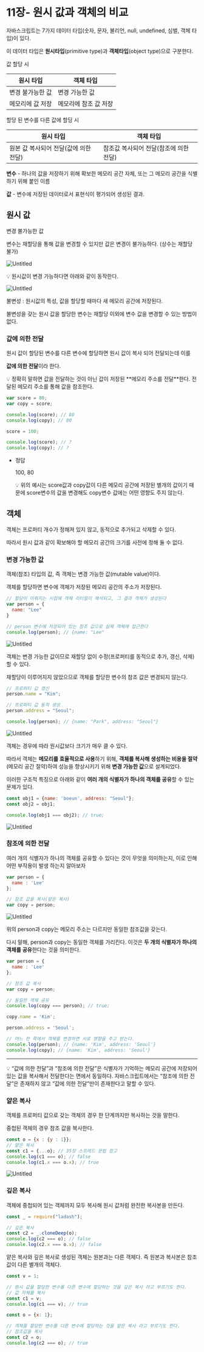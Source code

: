 # 11장- 원시 값과 객체의 비교

자바스크립트는 7가지 데이터 타입(숫자, 문자, 불리언, null, undefined, 심벌, 객체 타입)이 있다.

이 데이터 타입은 **원시타입**(primitive type)과 **객체타입**(object type)으로 구분한다.

값 할당 시

| 원시 타입 | 객체 타입 |
| --- | --- |
| 변경 불가능한 값 | 변경 가능한 값 |
| 메모리에 값 저장 | 메모리에 참조 값 저장 |

할당 된 변수를 다른 값에 할딩 시

| 원시 타입  | 객체 타입 |
| --- | --- |
| 원본 값 복사되어 전달(값에 의한 전달) | 참조값 복사되어 전달(참조에 의한 전달) |

**변수** - 하나의 값을 저장하기 위해 확보한 메모리 공간 자체, 또는 그 메모리 공간을 식별하기 위해 붙인 이름

**값** - 변수에 저장된 데이터로서 표현식이 평가되어 생성된 결과.

## 원시 값

변경 불가능한 값

변수는 재할당을 통해 값을 변경할 수 있지만 값은 변경이 불가능하다. (상수는 재할당 불가)

![Untitled](11%E1%84%8C%E1%85%A1%E1%86%BC-%20%E1%84%8B%E1%85%AF%E1%86%AB%E1%84%89%E1%85%B5%20%E1%84%80%E1%85%A1%E1%86%B9%E1%84%80%E1%85%AA%20%E1%84%80%E1%85%A2%E1%86%A8%E1%84%8E%E1%85%A6%E1%84%8B%E1%85%B4%20%E1%84%87%E1%85%B5%E1%84%80%E1%85%AD%206b266f8c72f3416b86f093f048a8b847/Untitled.png)

<aside>
💡 원시값이 변경 가능하다면 아래와 같이 동작한다.

![Untitled](11%E1%84%8C%E1%85%A1%E1%86%BC-%20%E1%84%8B%E1%85%AF%E1%86%AB%E1%84%89%E1%85%B5%20%E1%84%80%E1%85%A1%E1%86%B9%E1%84%80%E1%85%AA%20%E1%84%80%E1%85%A2%E1%86%A8%E1%84%8E%E1%85%A6%E1%84%8B%E1%85%B4%20%E1%84%87%E1%85%B5%E1%84%80%E1%85%AD%206b266f8c72f3416b86f093f048a8b847/Untitled%201.png)

</aside>

불변성 : 원시값의 특성, 값을 할당할 때마다 새 메모리 공간에 저장된다.

불변성을 갖는 원시 값을 할당한 변수는 재할당 이외에 변수 값을 변경할 수 있는 방법이 없다.

### 값에 의한 전달

원시 값이 할당된 변수를 다른 변수에 할당하면 원시 값이 복사 되어 전달되는데 이를

 **값에 의한 전달**이라 한다.

<aside>
💡 정확히 말하면 값을 전달하는 것이 아닌 값이 저장된 **메모리 주소를 전달**한다. 
전달된 메모리 주소를 통해 값을 참조한다.

</aside>

```jsx
var score = 80;
var copy = score;

console.log(score); // 80
console.log(copy); // 80

score = 100;

console.log(score); // ?
console.log(copy); // ?
```

- 정답
    
    100, 80
    
    <aside>
    💡 위의 예시는 score값과 copy값이 다른 메모리 공간에 저장된 별개의 값이기 때문에 score변수의 값을 변경해도 copy변수 값에는 어떤 영향도 주지 않는다.
    
    </aside>
    

## 객체

객체는 프로퍼티 개수가 정해져 있지 않고, 동적으로 추가되고 삭제할 수 있다.

따라서 원시 값과 같이 확보해야 할 메모리 공간의 크기를 사전에 정해 둘 수 없다.

### 변경 가능한 값

객체(참조) 타입의 값, 즉 객체는 변경 가능한 값(mutable value)이다.

객체를 할당하면 변수에 객체가 저장된 메모리 공간의 주소가 저장된다.

```jsx
// 할당이 이뤄지는 시점에 객체 리터럴이 해석되고, 그 결과 객체가 생성된다
var person = {
  name: "Lee"
}

// person 변수에 저장되어 있는 참조 값으로 실제 객체에 접근한다
console.log(person); // {name: "Lee"
```

![Untitled](11%E1%84%8C%E1%85%A1%E1%86%BC-%20%E1%84%8B%E1%85%AF%E1%86%AB%E1%84%89%E1%85%B5%20%E1%84%80%E1%85%A1%E1%86%B9%E1%84%80%E1%85%AA%20%E1%84%80%E1%85%A2%E1%86%A8%E1%84%8E%E1%85%A6%E1%84%8B%E1%85%B4%20%E1%84%87%E1%85%B5%E1%84%80%E1%85%AD%206b266f8c72f3416b86f093f048a8b847/Untitled%202.png)

객체는 변경 가능한 값이므로 재할당 없이 수정(프로퍼티를 동적으로 추가, 갱신, 삭제)할 수 있다.

재할당이 이루어지지 않았으므로 객체를 할당한 변수의 참조 값은 변경되지 않는다.

```jsx
// 프로퍼티 값 갱신
person.name = "Kim";

// 프로퍼티 값 동적 생성
person.address = "Seoul";

console.log(person); // {name: "Park", address: "Seoul"}
```

![Untitled](11%E1%84%8C%E1%85%A1%E1%86%BC-%20%E1%84%8B%E1%85%AF%E1%86%AB%E1%84%89%E1%85%B5%20%E1%84%80%E1%85%A1%E1%86%B9%E1%84%80%E1%85%AA%20%E1%84%80%E1%85%A2%E1%86%A8%E1%84%8E%E1%85%A6%E1%84%8B%E1%85%B4%20%E1%84%87%E1%85%B5%E1%84%80%E1%85%AD%206b266f8c72f3416b86f093f048a8b847/Untitled%203.png)

객체는 경우에 따라 원시값보다 크기가 매우 클 수 있다.

따라서 객체는 **메모리를 효율적으로 사용**하기 위해, **객체를 복사해 생성하는 비용을 절약**(메모리 공간 절약)하여 성능을 향상시키기 위해 **변경 가능한 값**으로 설계되었다.

이러한 구조적 특징으로 아래와 같이 **여러 개의 식별자가 하나의 객체를 공유**할 수 있는 문제가 있다.

```jsx
const obj1 = {name: 'boeun', address: "Seoul"};
const obj2 = obj1;

console.log(obj1 === obj2); // true;
```

![Untitled](11%E1%84%8C%E1%85%A1%E1%86%BC-%20%E1%84%8B%E1%85%AF%E1%86%AB%E1%84%89%E1%85%B5%20%E1%84%80%E1%85%A1%E1%86%B9%E1%84%80%E1%85%AA%20%E1%84%80%E1%85%A2%E1%86%A8%E1%84%8E%E1%85%A6%E1%84%8B%E1%85%B4%20%E1%84%87%E1%85%B5%E1%84%80%E1%85%AD%206b266f8c72f3416b86f093f048a8b847/Untitled%204.png)

### 참조에 의한 전달

여러 개의 식별자가 하나의 객체를 공유할 수 있다는 것이 무엇을 의미하는지, 이로 인해 어떤 부작용이 발생 하는지 알아보자

```jsx
var person = {
  name : 'Lee'
};

// 참조 값을 복사(얕은 복사)
var copy = person;
```

![Untitled](11%E1%84%8C%E1%85%A1%E1%86%BC-%20%E1%84%8B%E1%85%AF%E1%86%AB%E1%84%89%E1%85%B5%20%E1%84%80%E1%85%A1%E1%86%B9%E1%84%80%E1%85%AA%20%E1%84%80%E1%85%A2%E1%86%A8%E1%84%8E%E1%85%A6%E1%84%8B%E1%85%B4%20%E1%84%87%E1%85%B5%E1%84%80%E1%85%AD%206b266f8c72f3416b86f093f048a8b847/Untitled%205.png)

위의 person과 copy는 메모리 주소는 다르지만 동일한 참조값을 갖는다.

다시 말해, person과 copy는 동일한 객체를 가리킨다. 이것은 **두 개의 식별자가 하나의 객체를 공유**한다는 것을 의미한다.

```jsx
var person = {
  name : 'Lee'
};

// 참조 값 복사
var copy = person;

// 동일한 객체 공유
console.log(copy === person); // true;

copy.name = 'Kim';

person.address = 'Seoul';

// 어느 한 쪽에서 객체를 변경하면 서로 영향을 주고 받는다.
console.log(person); // {name: 'Kim', address: 'Seoul'}
console.log(copy); // {name: 'Kim', address: 'Seoul'}
```

---

<aside>
💡 “값에 의한 전달”과 “참조에 의한 전달”은 식별자가 기억하는 메모리 공간에 저장되어 있는 값을 복사해서 전달한다는 면에서 동일하다.
자바스크립트에서는 “참조에 의한 전달”은 존재하지 않고 “값에 의한 전달”만이 존재한다고 말할 수 있다.

</aside>

### 얕은 복사

객체를 프로퍼티 값으로 갖는 객체의 경우 한 단계까지만 복사하는 것을 말한다.

중첩된 객체의 경우 참조 값을 복사한다.

```jsx
const o = {x : {y : 1}};
// 얕은 복사
const c1 = {...o}; // 35장 스프레드 문법 참고
console.log(c1 === o); // false
console.log(c1.x === o.x); // true
```

![Untitled](11%E1%84%8C%E1%85%A1%E1%86%BC-%20%E1%84%8B%E1%85%AF%E1%86%AB%E1%84%89%E1%85%B5%20%E1%84%80%E1%85%A1%E1%86%B9%E1%84%80%E1%85%AA%20%E1%84%80%E1%85%A2%E1%86%A8%E1%84%8E%E1%85%A6%E1%84%8B%E1%85%B4%20%E1%84%87%E1%85%B5%E1%84%80%E1%85%AD%206b266f8c72f3416b86f093f048a8b847/Untitled%206.png)

### 깊은 복사

객체에 중첩되어 있는 객체까지 모두 복사해 원시 값처럼 완전한 복사본을 만든다.

```jsx
const _ = require("ladash");

// 깊은 복사
const c2 = _.cloneDeep(o);
console.log(c2 === o); // false
console.log(c2.x === o.x); // false
```

얕은 복사와 깊은 복사로 생성된 객체는 원본과는 다른 객체다. 즉 원본과 복사본은 참조 값이 다른 별개의 객체다.

```jsx
const v = 1;

// 원시 값을 할당한 변수를 다른 변수에 할당하는 것을 깊은 복사 라고 부르기도 한다.
// 값 자체를 복사
const c1 = v;
console.log(c1 === v); // true

const o = {x: 1};

// 객체를 할당한 변수를 다른 변수에 할당하는 것을 얕은 복사 라고 부르기도 한다.
// 참조값을 복사
const c2 = o;
console.log(c2 === o); // true
```